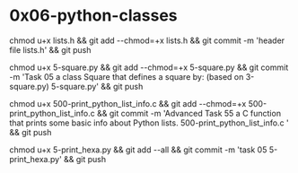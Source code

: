 # 0x06-python-classes

chmod u+x lists.h && git add --chmod=+x lists.h && git commit -m 'header file lists.h' && git push

chmod u+x 5-square.py && git add --chmod=+x 5-square.py && git commit -m 'Task 05  a class Square that defines a square by: (based on 3-square.py) 5-square.py' && git push


chmod u+x 500-print_python_list_info.c  && git add --chmod=+x 500-print_python_list_info.c  && git commit -m 'Advanced Task 55 a C function that prints some basic info about Python lists. 500-print_python_list_info.c ' && git push

chmod u+x 5-print_hexa.py && git add --all && git commit -m 'task 05 5-print_hexa.py' && git push
